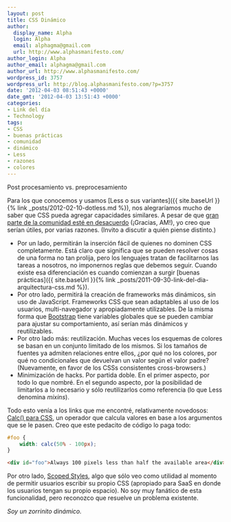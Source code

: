 ```yaml
---
layout: post
title: CSS Dinámico
author:
  display_name: Alpha
  login: Alpha
  email: alphagma@gmail.com
  url: http://www.alphasmanifesto.com/
author_login: Alpha
author_email: alphagma@gmail.com
author_url: http://www.alphasmanifesto.com/
wordpress_id: 3757
wordpress_url: http://blog.alphasmanifesto.com/?p=3757
date: '2012-04-03 08:51:43 +0000'
date_gmt: '2012-04-03 13:51:43 +0000'
categories:
- Link del día
- Technology
tags:
- CSS
- buenas prácticas
- comunidad
- dinámico
- Less
- razones
- colores
---
```

Post procesamiento vs. preprocesamiento


Para los que conocemos y usamos [Less o sus variantes]({{ site.baseUrl }}{% link _posts/2012-02-10-dotless.md %}), nos alegraríamos mucho de saber que CSS pueda agregar capacidades similares. A pesar de que [gran parte de la comunidad esté en desacuerdo](http://www.css3.info/summary-of-the-two-current-css-constants-proposals/) (¡Gracias, AM!), yo creo que serían útiles, por varias razones. (Invito a discutir a quién piense distinto.)

- Por un lado, permitirán la inserción fácil de quienes no dominen CSS completamente. Está claro que significa que se pueden resolver cosas de una forma no tan prolija, pero los lenguajes tratan de facilitarnos las tareas a nosotros, no imponernos reglas que debemos seguir. Cuando existe esa diferenciación es cuando comienzan a surgir [buenas prácticas]({{ site.baseUrl }}{% link _posts/2011-09-30-link-del-dia-arquitectura-css.md %}).
- Por otro lado, permitirá la creación de frameworks más dinámicos, sin uso de JavaScript. Frameworks CSS que sean adaptables al uso de los usuarios, multi-navegador y apropiadamente utilizables. De la misma forma que [Bootstrap](http://twitter.github.com/bootstrap/) tiene variables globales que se pueden cambiar para ajustar su comportamiento, así serían más dinámicos y reutilizables.
- Por otro lado más: reutilización. Muchas veces los esquemas de colores se basan en un conjunto limitado de los mismos. Si los tamaños de fuentes ya admiten relaciones entre ellos,  ¿por qué no los colores, por qué no condicionales que devuelvan un valor según el valor padre? (Nuevamente, en favor de los CSSs consistentes cross-browsers.)
- Minimización de hacks. Por partida doble. En el primer aspecto, por todo lo que nombré. En el segundo aspecto, por la posibilidad de limitarlos a lo necesario y sólo reutilizarlos como referencia (lo que Less denomina _mixins_).

Todo esto venía a los links que me encontré, relativamente novedosos: [Calc() para CSS](http://updates.html5rocks.com/2012/03/CSS-layout-gets-smarter-with-calc), un operador que calcula valores en base a los argumentos que se le pasen. Creo que este pedacito de código lo paga todo:

```css
#foo {
    width: calc(50% - 100px);
}
```
```html
<div id="foo">Always 100 pixels less than half the available area</div>
```

Por otro lado, [Scoped Styles](http://updates.html5rocks.com/2012/03/A-New-Experimental-Feature-style-scoped), algo que sólo veo como utilidad al momento de permitir usuarios escribir su propio CSS (apropiado para SaaS en donde los usuarios tengan su propio espacio). No soy muy fanático de esta funcionalidad, pero reconozco que resuelve un problema existente.

_Soy un zorrinito dinámico._
